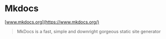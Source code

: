 # Mkdocs

[www.mkdocs.org](https://www.mkdocs.org/)
>MkDocs is a fast, simple and downright gorgeous static site generator

